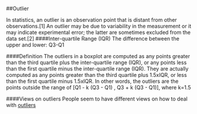 ##Outlier

In statistics, an outlier is an observation point that is distant from other observations.[1] An outlier may be due to variability in the measurement or it may indicate experimental error; the latter are sometimes excluded from the data set.[2]
####Inter-quartile Range (IQR)
The difference between the upper and lower: Q3-Q1

####Definition
The outliers in a boxplot are computed as any points greater than the third quartile plus the inter-quartile range (IQR), or any points less than the first quartile minus the inter-quartile range (IQR). They are actually computed as any points greater than the third quartile plus 1.5xIQR, or less than the first quartile minus 1.5xIQR. In other words, the outliers are the points outside the range of [Q1 - k (Q3 - Q1) , Q3 + k (Q3 - Q1)], where k=1.5


####Views on outliers
People seem to have different views on how to deal with [outliers](http://www.theanalysisfactor.com/outliers-to-drop-or-not-to-drop/)